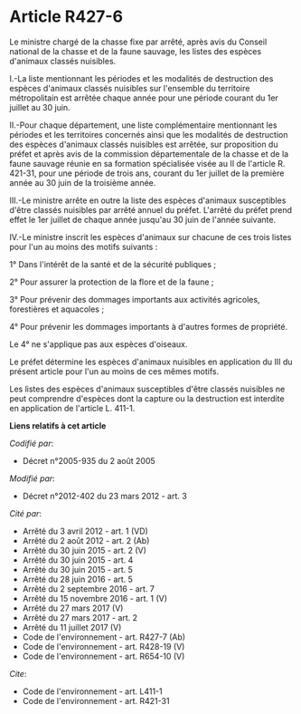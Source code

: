# Article R427-6

Le ministre chargé de la chasse fixe par arrêté, après avis du Conseil national de la chasse et de la faune sauvage, les
listes des espèces d'animaux classés nuisibles. 

I.-La liste mentionnant les périodes et les modalités de destruction des espèces d'animaux classés nuisibles sur l'ensemble
du territoire métropolitain est arrêtée chaque année pour une période courant du 1er juillet au 30 juin. 

II.-Pour chaque département, une liste complémentaire mentionnant les périodes et les territoires concernés ainsi que les
modalités de destruction des espèces d'animaux classés nuisibles est arrêtée, sur proposition du préfet et après avis de la
commission départementale de la chasse et de la faune sauvage réunie en sa formation spécialisée visée au II de l'article R.
421-31, pour une période de trois ans, courant du 1er juillet de la première année au 30 juin de la troisième année. 

III.-Le ministre arrête en outre la liste des espèces d'animaux susceptibles d'être classés nuisibles par arrêté annuel du
préfet. L'arrêté du préfet prend effet le 1er juillet de chaque année jusqu'au 30 juin de l'année suivante. 

IV.-Le ministre inscrit les espèces d'animaux sur chacune de ces trois listes pour l'un au moins des motifs suivants : 

1° Dans l'intérêt de la santé et de la sécurité publiques ; 

2° Pour assurer la protection de la flore et de la faune ; 

3° Pour prévenir des dommages importants aux activités agricoles, forestières et aquacoles ; 

4° Pour prévenir les dommages importants à d'autres formes de propriété. 

Le 4° ne s'applique pas aux espèces d'oiseaux. 

Le préfet détermine les espèces d'animaux nuisibles en application du III du présent article pour l'un au moins de ces mêmes
motifs. 

Les listes des espèces d'animaux susceptibles d'être classés nuisibles ne peut comprendre d'espèces dont la capture ou la
destruction est interdite en application de l'article L. 411-1.

**Liens relatifs à cet article**

_Codifié par_:

  - Décret n°2005-935 du 2 août 2005

_Modifié par_:

  - Décret n°2012-402 du 23 mars 2012 - art. 3

_Cité par_:

  - Arrêté du 3 avril 2012 - art. 1 (VD)
  - Arrêté du 2 août 2012 - art. 2 (Ab)
  - Arrêté du 30 juin 2015 - art. 2 (V)
  - Arrêté du 30 juin 2015 - art. 4
  - Arrêté du 30 juin 2015 - art. 5
  - Arrêté du 28 juin 2016 - art. 5
  - Arrêté du 2 septembre 2016 - art. 7
  - Arrêté du 15 novembre 2016 - art. 1 (V)
  - Arrêté du 27 mars 2017 (V)
  - Arrêté du 27 mars 2017 - art. 2
  - Arrêté du 11 juillet 2017 (V)
  - Code de l'environnement - art. R427-7 (Ab)
  - Code de l'environnement - art. R428-19 (V)
  - Code de l'environnement - art. R654-10 (V)

_Cite_:

  - Code de l'environnement - art. L411-1
  - Code de l'environnement - art. R421-31

